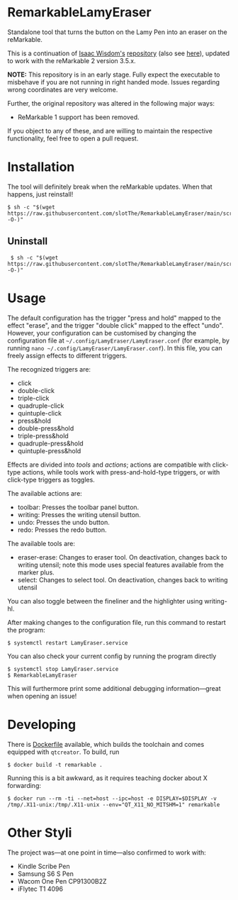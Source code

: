 # RemarkableLamyEraser

Standalone tool that turns the button on the Lamy Pen into an eraser on the reMarkable.

This is a continuation of
[Isaac Wisdom's][ghub:isaac-wisdom]
[repository][ghub:lamy:orig]
(also see [here][ghub:lamy:orig:maintenance]),
updated to work with the reMarkable 2 version 3.5.x.

**NOTE:** This repository is in an early stage.
Fully expect the executable to misbehave
if you are not running in right handed mode.
Issues regarding wrong coordinates are very welcome.

Further, the original repository was altered in the following major ways:

  - ReMarkable 1 support has been removed.

If you object to any of these,
and are willing to maintain the respective functionality,
feel free to open a pull request.

# Installation

The tool will definitely break when the reMarkable updates.
When that happens, just reinstall!

``` console
$ sh -c "$(wget https://raw.githubusercontent.com/slotThe/RemarkableLamyEraser/main/scripts/LamyInstall.sh -O-)"
```

## Uninstall

``` console
 $ sh -c "$(wget https://raw.githubusercontent.com/slotThe/RemarkableLamyEraser/main/scripts/LamyUninstall.sh -O-)"
```

# Usage

The default configuration has the trigger "press and hold" mapped to the effect "erase",
and the trigger "double click" mapped to the effect "undo".
However, your configuration can be customised by changing the configuration file at
`~/.config/LamyEraser/LamyEraser.conf`
(for example, by running `nano ~/.config/LamyEraser/LamyEraser.conf`).
In this file, you can freely assign effects to different triggers.

The recognized triggers are:

  * click
  * double-click
  * triple-click
  * quadruple-click
  * quintuple-click
  * press&hold
  * double-press&hold
  * triple-press&hold
  * quadruple-press&hold
  * quintuple-press&hold

Effects are divided into *tools* and *actions*;
actions are compatible with click-type actions,
while tools work with press-and-hold-type triggers,
or with click-type triggers as toggles.

The available actions are:

  * toolbar: Presses the toolbar panel button.
  * writing: Presses the writing utensil button.
  * undo: Presses the undo button.
  * redo: Presses the redo button.

The available tools are:

  * eraser-erase: Changes to eraser tool.
    On deactivation, changes back to writing utensil;
    note this mode uses special features available from the marker plus.
  * select: Changes to select tool.
    On deactivation, changes back to writing utensil

You can also toggle between the fineliner and the highlighter using writing-hl.

After making changes to the configuration file,
run this command to restart the program:

``` console
$ systemctl restart LamyEraser.service
```

You can also check your current config by running the program directly

``` Shell
$ systemctl stop LamyEraser.service
$ RemarkableLamyEraser
```

This will furthermore print some additional debugging information—great when opening an issue!

# Developing

There is [Dockerfile](./Dockerfile) available,
which builds the toolchain and comes equipped with `qtcreator`.
To build, run

``` console
$ docker build -t remarkable .
```

Running this is a bit awkward, as it requires teaching docker about X forwarding:

``` console
$ docker run --rm -ti --net=host --ipc=host -e DISPLAY=$DISPLAY -v /tmp/.X11-unix:/tmp/.X11-unix --env="QT_X11_NO_MITSHM=1" remarkable
```

# Other Styli

The project was—at one point in time—also confirmed to work with:

 * Kindle Scribe Pen
 * Samsung S6 S Pen
 * Wacom One Pen CP91300B2Z
 * iFlytec T1 4096

[ghub:isaac-wisdom]: https://github.com/isaacwisdom
[ghub:lamy:orig]: https://github.com/isaacwisdom/RemarkableLamyEraser
[ghub:lamy:orig:maintenance]: https://github.com/isaacwisdom/RemarkableLamyEraser/issues/70
